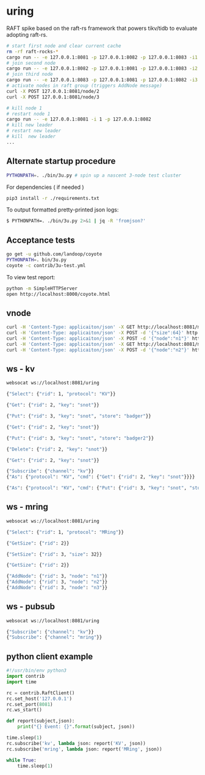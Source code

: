 # uring

RAFT spike based on the raft-rs framework that powers tikv/tidb
to evaluate adopting raft-rs.

```bash
# start first node and clear current cache
rm -rf raft-rocks-*
cargo run -- -e 127.0.0.1:8081 -p 127.0.0.1:8082 -p 127.0.0.1:8083 -i1 -b
# join second node
cargo run -- -e 127.0.0.1:8082 -p 127.0.0.1:8081 -p 127.0.0.1:8083 -i2
# join third node
cargo run -- -e 127.0.0.1:8083 -p 127.0.0.1:8081 -p 127.0.0.1:8082 -i3
# activate nodes in raft group (triggers AddNode message)
curl -X POST 127.0.0.1:8081/node/2
curl -X POST 127.0.0.1:8081/node/3

# kill node 1
# restart node 1
cargo run -- -e 127.0.0.1:8081 -i 1 -p 127.0.0.1:8082
# kill new leader
# restart new leader
# kill  new leader
...
```

## Alternate startup procedure

```bash
PYTHONPATH=. ./bin/3u.py # spin up a nascent 3-node test cluster
```

For dependencies ( if needed )

```bash
pip3 install -r ./requirements.txt
```

To output formatted pretty-printed json logs:

```bash
$ PYTHONPATH=. ./bin/3u.py 2>&1 | jq -R 'fromjson?'
```

## Acceptance tests

```bash
go get -u github.com/landoop/coyote
PYTHONPATH=. bin/3u.py
coyote -c contrib/3u-test.yml
```

To view test report:

```bash
python -m SimpleHTTPServer
open http://localhost:8000/coyote.html
```

## vnode

```bash
curl -H 'Content-Type: applicaiton/json' -X GET http://localhost:8081/mring
curl -H 'Content-Type: applicaiton/json' -X POST -d '{"size":64}' http://localhost:8081/mring
curl -H 'Content-Type: applicaiton/json' -X POST -d '{"node":"n1"}' http://localhost:8081/mring/node
curl -H 'Content-Type: applicaiton/json' -X GET http://localhost:8081/mring/node
curl -H 'Content-Type: applicaiton/json' -X POST -d '{"node":"n2"}' http://localhost:8081/mring/node
```

## ws - kv

```bash
websocat ws://localhost:8081/uring

{"Select": {"rid": 1, "protocol": "KV"}}

{"Get": {"rid": 2, "key": "snot"}}

{"Put": {"rid": 3, "key": "snot", "store": "badger"}}

{"Get": {"rid": 2, "key": "snot"}}

{"Put": {"rid": 3, "key": "snot", "store": "badger2"}}

{"Delete": {"rid": 2, "key": "snot"}}

{"Get": {"rid": 2, "key": "snot"}}

```

```bash
{"Subscribe": {"channel": "kv"}}
{"As": {"protocol": "KV", "cmd": {"Get": {"rid": 2, "key": "snot"}}}}

{"As": {"protocol": "KV", "cmd": {"Put": {"rid": 3, "key": "snot", "store": "badger"}}}}
```

## ws - mring

```bash
websocat ws://localhost:8081/uring

{"Select": {"rid": 1, "protocol": "MRing"}}

{"GetSize": {"rid": 2}}

{"SetSize": {"rid": 3, "size": 32}}

{"GetSize": {"rid": 2}}

{"AddNode": {"rid": 3, "node": "n1"}}
{"AddNode": {"rid": 3, "node": "n2"}}
{"AddNode": {"rid": 3, "node": "n3"}}
```

## ws - pubsub

```bash
websocat ws://localhost:8081/uring

{"Subscribe": {"channel": "kv"}}
{"Subscribe": {"channel": "mring"}}
```

## python client example

```python
#!/usr/bin/env python3
import contrib
import time

rc = contrib.RaftClient()
rc.set_host('127.0.0.1')
rc.set_port(8081)
rc.ws_start()

def report(subject,json):
    print("{} Event: {}".format(subject, json))

time.sleep(1)
rc.subscribe('kv', lambda json: report('KV', json))
rc.subscribe('mring', lambda json: report('MRing', json))

while True:
    time.sleep(1)
```
